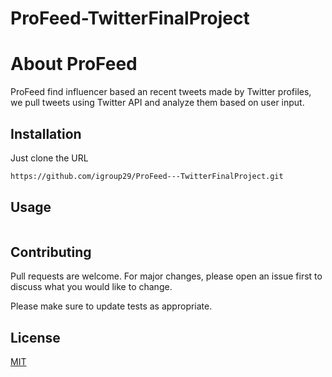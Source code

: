 # ProFeed-TwitterFinalProject

# About ProFeed

ProFeed find influencer based an recent tweets made by Twitter profiles, we pull tweets using Twitter API
and analyze them based on user input.

## Installation

Just clone the URL 

```bash
https://github.com/igroup29/ProFeed---TwitterFinalProject.git
```

## Usage

```python

```

## Contributing
Pull requests are welcome. For major changes, please open an issue first to discuss what you would like to change.

Please make sure to update tests as appropriate.

## License
[MIT](https://choosealicense.com/licenses/mit/)
